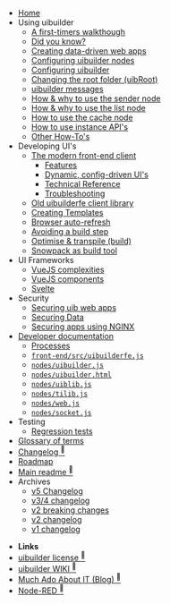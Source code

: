* [Home](/)
* Using uibuilder
  * [A first-timers walkthough](walkthrough1.md "Let's get started!")
  * [Did you know?](did-you-know.md "Things you might not know about uibuilder")
  * [Creating data-driven web apps](web-app-workflow.md)
  * [Configuring uibuilder nodes](uib-node-configuration.md)
  * [Configuring uibuilder](uib-configuration.md)
  * [Changing the root folder (uibRoot)](changing-uibroot.md)
  * [uibuilder messages](pre-defined-msgs.md "Catalogue of messages and properties")
  * [How & why to use the sender node](sender-node.md)
  * [How & why to use the list node](list-node.md)
  * [How to use the cache node](cache-node.md)
  * [How to use instance API's](instance-apis.md)
  * [Other How-To's](how-to/README.md)
* Developing UI's
  * [The modern front-end client](uibuilder.module.md)
    * [Features](client-docs/features.md)
    * [Dynamic, config-driven UI's](client-docs/config-driven-ui.md)
    * [Technical Reference](client-docs/technical-reference.md)
    * [Troubleshooting](client-docs/troubleshooting.md)
  * [Old uibuilderfe client library](front-end-library.md)
  * [Creating Templates](creating-templates)
  * [Browser auto-refresh](browser-refresh.md)
  * [Avoiding a build step](front-end-no-build.md)
  * [Optimise & transpile (build)](front-end-builds.md)
  * [Snowpack as build tool](front-end-build-snowpack.md)
* UI Frameworks
  * [VueJS complexities](vue-complexities.md)
  * [VueJS components](vue-component-handling.md)
  * [Svelte](svelte.md)
* Security
  * [Securing uib web apps](security.md "Overview of general web app security with some specifics for Node-RED and uibuilder")
  * [Securing Data](securing-data.md "How to use flows and uibiulder middleware to secure your data")
  * [Securing apps using NGINX](uib-security-nginx.md "How to use NGINX as a reverse proxy with TLS and identity authentication")
* [Developer documentation](/?id=developer-documentation)
  * [Processes](processes/README.md)
  * [`front-end/src/uibuilderfe.js`](uibuilderfe-js.md)
  * [`nodes/uibuilder.js`](uibuilder-js.md)
  * [`nodes/uibuilder.html`](uibuilder-html.md)
  * [`nodes/uiblib.js`](uiblib-js.md)
  * [`nodes/tilib.js`](tilib-js.md)
  * [`nodes/web.js`](web-js.md)
  * [`nodes/socket.js`](socket-js.md)
* Testing
  * [Regression tests](regression-tests.md)
* [Glossary of terms](glossary.md)
* [Changelog <sup>🔗</sup>](changelog)
* [Roadmap](roadmap)
* [Main readme <sup>🔗</sup>](uibhome)
* Archives
  * [v5 Changelog](archived/CHANGELOG-v5)
  * [v3/4 changelog](archived/CHANGELOG-v3-v4)
  * [v2 breaking changes](archived/v2-breaking-changes)
  * [v2 changelog](archived/CHANGELOG-v2)
  * [v1 changelog](archived/CHANGELOG-v1)

- **Links**
- [uibuilder license <sup>🔗</sup>](https://github.com/TotallyInformation/node-red-contrib-uibuilder/blob/main/LICENSE)
- [uibuilder WIKI <sup>🔗</sup>](https://github.com/TotallyInformation/node-red-contrib-uibuilder/wiki)
- [Much Ado About IT (Blog) <sup>🔗</sup>](https://it.knightnet.org.uk)
- [Node-RED <sup>🔗</sup>](https://nodered.org/)
